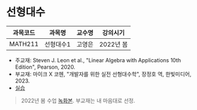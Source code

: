 # 선형대수

| 과목코드 | 과목명    | 교수명 | 강의시기  |
|----------|-----------|--------|-----------|
| MATH211  | 선형대수1 | 고영은 | 2022년 봄 |

- 주교재: Steven J. Leon et al., "Linear Algebra with Applications 10th Edition", Pearson, 2020.
- 부교재: 마이크 X 코헨, "개발자를 위한 실전 선형대수학", 장정호 역, 한빛미디어, 2023.
- [실습](./practice.ipynb)

> 2022년 봄 수업 [녹화본](https://eclass2.ajou.ac.kr/webapps/blackboard/content/listContent.jsp?course_id=_19098_1&content_id=_1182315_1). 부교재는 내 마음대로 선정.
